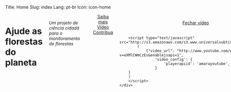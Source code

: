 Title: Home
Slug: index
Lang: pt-br
Icon: icon-home

<div class="row">
    <div class="span8 offset2 columns">
        <h1>Ajude as florestas do planeta</h1>
            <h6 class="hidden-phone">Um projeto de ciência cidadã para o monitoramento de florestas</h6>

            <div id="myCarousel" class="carousel slide">
                <div class="carousel-inner">
                    <div class="item active">
                        <!--<a href="http://www.flickr.com/photos/leoffreitas/789157023/">-->
                        <a href="/pybossa/app/besttile/newtask">
                            <img src="|filename|/images/carousel/forest.jpg" alt="">
                        </a>
                        <div class="carousel-caption">
                            <h4>As florestas estão em perigo 
                                <small class="pull-right hidden-phone">Photo by Leonardo F. Freitas (BY-NC-SA 2.0)</small>
                            </h4>
                        </div>
                    </div>
                    <div class="item">
                        <!--<a href="http://www.flickr.com/photos/leoffreitas/1469377935/">-->
                        <a href="/pybossa/app/besttile/newtask">
                            <img src="|filename|/images/carousel/burning.jpg" alt="">
                        </a>
                        <div class="carousel-caption">
                            <h4>Queimadas, extração ilegal de madeira, ...
                                <small class="pull-right hidden-phone">Photo by Leonardo F. Freitas (BY-NC-SA 2.0)</small>
                            </h4>
                        </div>
                    </div>
                    <div class="item">
                        <!--<a href="http://www.flickr.com/photos/mcgarry/111003432/">-->
                        <a href="/pybossa/app/besttile/newtask">
                            <img src="|filename|/images/carousel/crowd.jpg" alt="">
                        </a>
                        <div class="carousel-caption">
                            <h4>Mas o povo pode ajudar!
                                <small class="pull-right hidden-phone">Photo by Kevin McGarry (BY-NC-SA 2.0)</small>
                            </h4>
                        </div>
                    </div>
                </div>
                <a class="left carousel-control" href="#myCarousel" data-slide="prev">&lsaquo;</a>
                <a class="right carousel-control" href="#myCarousel" data-slide="next">&rsaquo;</a>
            </div>
        </div>

<div class="row">
    <div class="span8 offset2" style="text-align:center;">
    <a href="/mission.html" class="btn btn-primary btn-large"><i class="icon-book"></i> Saiba mais</a>
    <a href="#" class="btn btn-large btn-inverse" onclick="showVideo()"><i class="icon-play-circle"></i> Vídeo</a>
    <a href="/pybossa" class="btn btn-success btn-large"><i class="icon-heart"></i> Contribua</a>
    </div>
</div>

<div id="videocontainer">
    <div id="video">
        <div style="text-align:center; padding:20px">
            <a href="#" class="btn btn-warning btn-large" onclick="closeVideo()"><i class="icon icon-white icon-remove"></i> Fechar vídeo</a>
        </div>

        <script type="text/javascript" src="http://s3.amazonaws.com/s3.www.universalsubtitles.org/embed.js">
            (
                {"video_url": "http://www.youtube.com/watch?v=eXMlCWmCzEs&enablejsapi=1",
                    'video_config': {
                        'playerapiid': 'amarayoutube',
                    }
        }
        )
        </script>
    </div>
</div>

<script>
    function showVideo() {
        $("#videocontainer").show();
    }
    function closeVideo() {
        $("#videocontainer").hide();
    }
</script>

